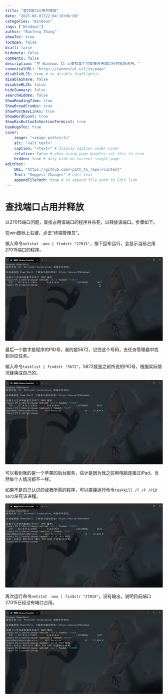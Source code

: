 ```yaml
---
title: "查找端口占用并释放"
date: "2025-08-01T22:04:18+08:00"
categories: "Windows"
tags: ["Windows"]
author: "Baofeng Zhang"
showToc: true
TocOpen: false
draft: false
hidemeta: false
comments: false
description: "在 Windows 11 上查找某个可能被占用端口号并解除占用。"
canonicalURL: "https://canonical.url/to/page"
disableHLJS: true # to disable highlightjs
disableShare: false
disableHLJS: false
hideSummary: false
searchHidden: false
ShowReadingTime: true
ShowBreadCrumbs: true
ShowPostNavLinks: true
ShowWordCount: true
ShowRssButtonInSectionTermList: true
UseHugoToc: true
cover:
    image: "<image path/url>"
    alt: "<alt text>" 
    caption: "<text>" # display caption under cover
    relative: false # when using page bundles set this to true
    hidden: true # only hide on current single page
editPost:
    URL: "https://github.com/<path_to_repo>/content"
    Text: "Suggest Changes" # edit text
    appendFilePath: true # to append file path to Edit link
---
```


# 查找端口占用并释放

以27015端口问题，查找占用该端口的程序并杀死，以释放该端口。步骤如下。

在win图标上右键，点击“终端管理员”。



输入命令`netstat -ano | findstr "27015"`​，按下回车运行，会显示当前占用27015端口的程序。

<img src="https://raw.githubusercontent.com/ZhBF/Images/main/images/image-20250730102801-augrccu.png" alt="image-20250730102801-augrccu" style="zoom:80%;" />

最后一个数字是程序的PID号，我的是5672，记住这个号码，去任务管理器中找到对应任务。

输入命令`tasklist | findstr "5672"`​，5672就是之前所说的PID号，根据实际情况替换成自己的。

<img src="https://raw.githubusercontent.com/ZhBF/Images/main/images/image-20250730102828-s05h1yl.png" alt="image-20250730102828-s05h1yl" style="zoom:80%;" />

可以看到我的是一个苹果的后台服务，估计是因为我之前用电脑连接过iPad。当然每个人情况都不一样。

如果不是自己认识的或者所需的程序，可以直接运行命令`taskkill /T /F /PID 5672`​杀死该进程。

<img src="https://raw.githubusercontent.com/ZhBF/Images/main/images/image-20250730102905-ljdresk.png" alt="image-20250730102905-ljdresk" style="zoom:80%;" />

再次运行命令`netstat -ano | findstr "27015"`​，没有输出，说明目前端口27015已经没有端口占用。

<img src="https://raw.githubusercontent.com/ZhBF/Images/main/images/image-20250730102927-gbaj0dc.png" alt="image-20250730102927-gbaj0dc" style="zoom:80%;" />

‍
